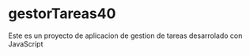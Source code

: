 # gestorTareas40
Este es un proyecto de aplicacion de gestion de tareas desarrolado con JavaScript 
